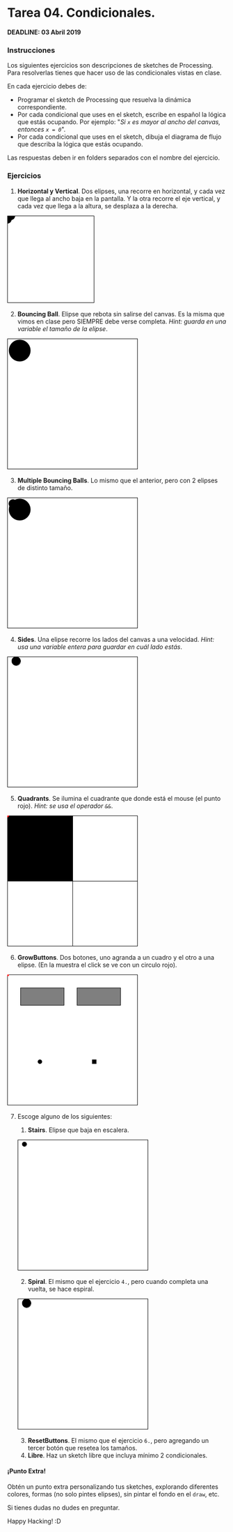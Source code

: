 # Tarea 04. Condicionales.

**DEADLINE: 03 Abril 2019**

### Instrucciones

Los siguientes ejercicios son descripciones de sketches de Processing. Para resolverlas tienes que hacer uso de las condicionales vistas en clase.

En cada ejercicio debes de:
  * Programar el sketch de Processing que resuelva la dinámica correspondiente.
  * Por cada condicional que uses en el sketch, escribe en español la lógica que estás ocupando.
  Por ejemplo: "_Si `x` es mayor al ancho del canvas, entonces `x = 0`_".
  * Por cada condicional que uses en el sketch, dibuja el diagrama de flujo que describa la lógica que estás ocupando.

Las respuestas deben ir en folders separados con el nombre del ejercicio.

### Ejercicios
1. **Horizontal y Vertical**. Dos elipses, una recorre en horizontal, y cada vez que llega al ancho baja en la pantalla. Y la otra recorre el eje vertical, y cada vez que llega a la altura, se desplaza a la derecha.

![vertical](verticalhorizontal.gif)

2. **Bouncing Ball**. Elipse que rebota sin salirse del canvas. Es la misma que vimos en clase pero SIEMPRE debe verse completa. _Hint: guarda en una variable el tamaño de la elipse_.

![bouncing](bouncing.gif)

3. **Multiple Bouncing Balls**. Lo mismo que el anterior, pero con 2 elipses de distinto tamaño.

![bouncing](multiplebouncing.gif)

4. **Sides**. Una elipse recorre los lados del canvas a una velocidad. _Hint: usa una variable entera para guardar en cuál lado estás_.

![sides](sides.gif)

5. **Quadrants**. Se ilumina el cuadrante que donde está el mouse (el punto rojo). _Hint: se usa el operador `&&`_.

![quadrants](quadrants.gif)

6. **GrowButtons**. Dos botones, uno agranda a un cuadro y el otro a una elipse. (En la muestra el click se ve con un circulo rojo).

![twobuttons](buttons.gif)

7. Escoge alguno de los siguientes:
   1. **Stairs**. Elipse que baja en escalera.
   
   ![stairs](stairs.gif)
   
   2. **Spiral**. El mismo que el ejercicio `4.`, pero cuando completa una vuelta, se hace espiral.
   
   ![spiral](spiral.gif)
      
   3. **ResetButtons**. El mismo que el ejercicio `6.`, pero agregando un tercer botón que resetea los tamaños.
   4. **Libre**. Haz un sketch libre que incluya mínimo 2 condicionales.

#### ¡Punto Extra!
Obtén un punto extra personalizando tus sketches, explorando diferentes colores, formas (no solo pintes elipses), sin pintar el fondo en el `draw`, etc.

Si tienes dudas no dudes en preguntar.

Happy Hacking! :D
